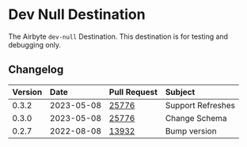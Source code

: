 # Dev Null Destination

The Airbyte `dev-null` Destination. This destination is for testing and debugging only.

## Changelog

| Version | Date       | Pull Request                                             | Subject           |
|:--------|:-----------| :------------------------------------------------------- |:------------------|
| 0.3.2   | 2023-05-08 | [25776](https://github.com/airbytehq/airbyte/pull/25776) | Support Refreshes |
| 0.3.0   | 2023-05-08 | [25776](https://github.com/airbytehq/airbyte/pull/25776) | Change Schema     |
| 0.2.7   | 2022-08-08 | [13932](https://github.com/airbytehq/airbyte/pull/13932) | Bump version      |
